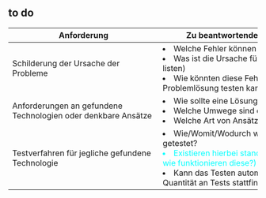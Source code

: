 ## to do
|<div style="width:30vw">Anforderung</div>|<div style="width:50vw">Zu beantwortende Fragestellungen + roter Faden</div>|
|---|---|
| Schilderung der Ursache der Probleme | <li>Welche Fehler können entstehen?<li>Was ist die Ursache für diese Probleme? (TeX-Primitiven listen)<li>Wie könnten diese Fehler aussehen, damit man Ansätze der Problemlösung testen kann? |
| Anforderungen an gefundene Technologien oder denkbare Ansätze | <li>Wie sollte eine Lösung des Problemes arbeiten?<li>Welche Umwege sind denkbar, jedoch vermeidbar?<li>Welche Art von Ansätzen würde konzeptionell scheitern? |
| Testverfahren für jegliche gefundene Technologie | <li>Wie/Womit/Wodurch werden gefundene Technologien getestet?<li style="color:cyan">Existieren hierbei standardmäßige Testverfahren? (Wenn ja: wie funktionieren diese?)<li>Kann das Testen automatisch stattfinden, damit eine hohe Quantität an Tests stattfinden kann? |